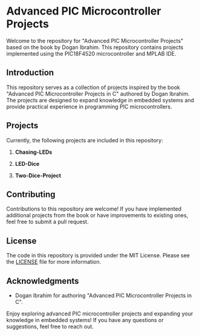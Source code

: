 # Advanced PIC Microcontroller Projects

Welcome to the repository for "Advanced PIC Microcontroller Projects" based on the book by Dogan Ibrahim. This repository contains projects implemented using the PIC18F4520 microcontroller and MPLAB IDE.

## Introduction

This repository serves as a collection of projects inspired by the book "Advanced PIC Microcontroller Projects in C" authored by Dogan Ibrahim. The projects are designed to expand knowledge in embedded systems and provide practical experience in programming PIC microcontrollers.

## Projects

Currently, the following projects are included in this repository:

1. **Chasing-LEDs**

2.  **LED-Dice**

3.  **Two-Dice-Project**

## Contributing

Contributions to this repository are welcome! If you have implemented additional projects from the book or have improvements to existing ones, feel free to submit a pull request.

## License

The code in this repository is provided under the MIT License. Please see the [LICENSE](LICENSE) file for more information.

## Acknowledgments

- Dogan Ibrahim for authoring "Advanced PIC Microcontroller Projects in C".

Enjoy exploring advanced PIC microcontroller projects and expanding your knowledge in embedded systems! If you have any questions or suggestions, feel free to reach out.
